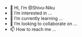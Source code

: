 - 👋 Hi, I’m @Shivu-Niku
- 👀 I’m interested in ...
- 🌱 I’m currently learning ...
- 💞️ I’m looking to collaborate on ...
- 📫 How to reach me ...

<!---
Shivu-Niku/Shivu-Niku is a ✨ special ✨ repository because its `README.md` (this file) appears on your GitHub profile.
You can click the Preview link to take a look at your changes.
--->
